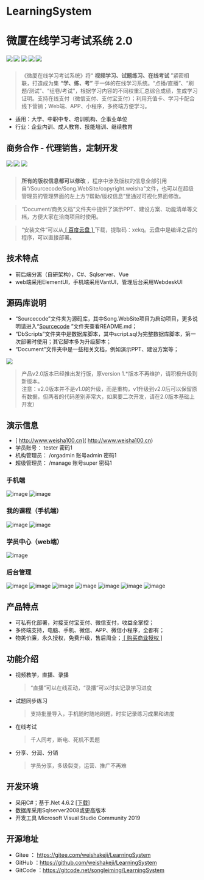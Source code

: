 ﻿# LearningSystem
# 微厦在线学习考试系统 2.0
##### [![](https://img.shields.io/badge/-%E5%AE%98%E6%96%B9%E7%BD%91%E7%AB%99-blue)](http://www.weishakeji.net) [![](https://img.shields.io/badge/help-%E5%9C%A8%E7%BA%BF%E5%B8%AE%E5%8A%A9-orange)](http://www.weisha100.net/) [![](https://img.shields.io/badge/upgrade-%E5%8D%87%E7%BA%A7%E6%97%A5%E5%BF%97-green)](http://www.weishakeji.net/download.html)  [![](https://img.shields.io/badge/QQ%E7%BE%A4-10237400-brightgreen)](https://qm.qq.com/cgi-bin/qm/qr?k=lL7qjJPXlfMnxo4cOd2xr-OMe-_4u8hW&jump_from=webapi&authKey=4vWIzSa9ceJ0Cn6/cDKp08SuOxv4xfGDfMn1ZI//1XG+p5nzeqW9v/PUVdI9gEh+)  [![](https://img.shields.io/badge/%E7%94%B5%E8%AF%9D-400%206015%20615-lightgrey)]()

>《微厦在线学习考试系统》将“ **视频学习、试题练习、在线考试** ”紧密相联，打造成为集 **“学、练、考”** 于一体的在线学习系统。“点播/直播”、“刷题/测试”、“组卷/考试”，根据学习内容的不同权重汇总综合成绩，生成学习证明。支持在线支付（微信支付、支付宝支付）；利用充值卡、学习卡配合线下营销；Web端、APP、小程序，多终端方便学习。

* 适用：大学、中职中专、培训机构、企事业单位
* 行业：企业内训、成人教育、技能培训、继续教育

## 商务合作 - 代理销售，定制开发
##### [![](https://img.shields.io/badge/down-%E5%AE%89%E8%A3%85%E6%96%87%E4%BB%B6-blue)](https://pan.baidu.com/s/1koQyvnb0YEutlQomjAwIjg) [![](https://img.shields.io/badge/doc-%E9%A1%B9%E7%9B%AE%E6%96%87%E6%A1%A3-yellow)](https://gitee.com/weishakeji/LearningSystem/tree/master/Document)  [![](https://img.shields.io/badge/QQ-19303340-green)](tencent://AddContact/fromId=45&fromSubId=1&subcmd=all&uin=19303340)

>  **所有的版权信息都可以修改** ，程序中涉及版权的信息全部引用自“/Sourcecode/Song.WebSite/copyright.weisha”文件，也可以在超级管理员的管理界面的左上方“/帮助/版权信息”里通过可视化界面修改。

> “Document/商务文档”文件夹中提供了演示PPT、建设方案、功能清单等文档，方便大家在洽商项目时使用。

> “安装文件”可以从<a href="https://pan.baidu.com/s/1koQyvnb0YEutlQomjAwIjg" target="_blank" size=12> [ 百度云盘 ] </a>下载，提取码：xekq。云盘中是编译之后的程序，可以直接部署。

## 技术特点
 * 前后端分离（自研架构），C#、Sqlserver、Vue
 * web端采用ElementUI，手机端采用VantUI，管理后台采用WebdeskUI

## 源码库说明
 * “Sourcecode”文件夹为源码库，其中Song.WebSite项目为启动项目，更多说明请进入“[Sourcecode](https://gitee.com/weishakeji/LearningSystem/tree/master/Sourcecode) ”文件夹查看README.md；
 * “DbScripts”文件夹中是数据库脚本，其中script.sql为完整数据库脚本，第一次部署时使用；其它脚本多为升级脚本；
 * “Document”文件夹中是一些相关文档，例如演示PPT、建设方案等；

![](https://img.shields.io/badge/version-%E9%87%8D%E8%A6%81%E6%8F%90%E7%A4%BA-red)

>产品v2.0版本已经推出发行版，原version 1.*版本不再维护，请积极升级到新版本。
<br/>注意：v2.0版本并不是v1.0的升级，而是重构，v1升级到v2.0后可以保留原有数据，但两者的代码差别非常大，如果要二次开发，请在2.0版本基础上开发）

## 演示信息
 * [ http://www.weisha100.cn]( http://www.weisha100.cn) 
 * 学员账号： tester 密码1
 * 机构管理员： /orgadmin 账号admin 密码1
 * 超级管理员： /manage  账号super 密码1
### 手机端
![image](https://gitee.com/weishakeji/LearningSystem/raw/master/Document/Images/mobi_home.png)
![image](https://gitee.com/weishakeji/LearningSystem/raw/master/Document/Images/手机端课程页.png)
### 我的课程（手机端）
![image](https://gitee.com/weishakeji/LearningSystem/raw/master/Document/Images/%E5%AD%A6%E5%91%98%E4%B8%AD%E5%BF%83-mobi.png)
![image](https://gitee.com/weishakeji/LearningSystem/raw/master/Document/Images/%E8%AF%95%E9%A2%98%E7%BB%83%E4%B9%A0(mobi).png)
### 学员中心（web端）
![image](https://gitee.com/weishakeji/LearningSystem/raw/master/Document/Images/%E5%AD%A6%E5%91%98%E4%B8%AD%E5%BF%83-web.png)
### 后台管理
![image](https://gitee.com/weishakeji/LearningSystem/raw/master/Document/Images/%E6%9C%BA%E6%9E%84%E7%AE%A1%E7%90%8601.png)
![image](https://gitee.com/weishakeji/LearningSystem/raw/master/Document/Images/%E6%9C%BA%E6%9E%84%E7%AE%A1%E7%90%8603.png)
![image](https://gitee.com/weishakeji/LearningSystem/raw/master/Document/Images/%E6%9C%BA%E6%9E%84%E7%AE%A1%E7%90%8605.png)
![image](https://gitee.com/weishakeji/LearningSystem/raw/master/Document/Images/%E6%9C%BA%E6%9E%84%E7%AE%A1%E7%90%8607.png)
![image](https://gitee.com/weishakeji/LearningSystem/raw/master/Document/Images/%E6%9C%BA%E6%9E%84%E7%AE%A1%E7%90%8608.png)
![image](https://gitee.com/weishakeji/LearningSystem/raw/master/Document/Images/%E6%9C%BA%E6%9E%84%E7%AE%A1%E7%90%8604.png)
![image](https://gitee.com/weishakeji/LearningSystem/raw/master/Document/Images/%E6%9C%BA%E6%9E%84%E7%AE%A1%E7%90%8606.png)

## 产品特点
* 可私有化部署，对接支付宝支付、微信支付，收益全掌控；
* 多终端支持，电脑、手机、微信、APP、微信小程序，全都有；
* 物美价廉，永久授权，免费升级，售后周全；<a href="https://shop35387540.taobao.com/" target="_blank" size=12> [ 购买商业授权 ] </a>

## 功能介绍
* 视频教学，直播、录播
   > “直播”可以在线互动，“录播”可以时实记录学习进度

* 试题同步练习
   > 支持批量导入，手机随时随地刷题，时实记录练习成果和进度

* 在线考试
   > 千人同考，断电、死机不丢题
   
* 分享、分润、分销
   > 学员分享，多级裂变，运营、推广不再难




## 开发环境
* 采用C#；基于.Net 4.6.2 <a href="https://download.visualstudio.microsoft.com/download/pr/8e396c75-4d0d-41d3-aea8-848babc2736a/80b431456d8866ebe053eb8b81a168b3/ndp462-kb3151800-x86-x64-allos-enu.exe" target="_blank" size=12>[下载]</a>
* 数据库采用Sqlserver2008或更高版本
* 开发工具 Microsoft Visual Studio Community 2019

## 开源地址
* Gitee ： <a href="https://gitee.com/weishakeji/LearningSystem" target="_blank">https://gitee.com/weishakeji/LearningSystem</a> 
* GitHub ：<a href="https://github.com/weishakeji/LearningSystem" target="_blank">https://github.com/weishakeji/LearningSystem</a> 
* GitCode ：<a href="https://gitcode.net/songleiming/LearningSystem" target="_blank">https://gitcode.net/songleiming/LearningSystem</a> 



